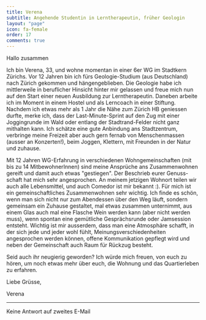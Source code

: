 ```yaml
---
title: Verena
subtitle: Angehende Studentin in Lerntherapeutin, früher Geologin
layout: "page"
icon: fa-female
order: 17
comments: true
---
```


Hallo zusammen

Ich bin Verena, 33, und wohne momentan in einer 6er WG im Stadtkern Zürichs.
Vor 12 Jahren bin ich fürs Geologie-Studium (aus Deutschland) nach Zürich gekommen und hängengeblieben. Die Geologie habe ich mittlerweile in beruflicher Hinsicht hinter mir gelassen und freue mich nun auf den Start einer neuen Ausbildung zur Lerntherapeutin. Daneben arbeite ich im Moment in einem Hostel und als Lerncoach in einer Stiftung.
Nachdem ich etwas mehr als 1 Jahr die Nähe zum Zürich HB geniessen durfte, merke ich, dass der Last-Minute-Sprint auf den Zug mit einer Joggingrunde im Wald oder entlang der Stadtrand-Felder nicht ganz mithalten kann. Ich schätze eine gute Anbindung ans Stadtzentrum, verbringe meine Freizeit aber auch gern fernab von Menschenmassen (ausser an Konzerten!), beim Joggen, Klettern, mit Freunden in der Natur und zuhause.
 
Mit 12 Jahren WG-Erfahrung in verschiedenen Wohngemeinschaften (mit bis zu 14 MitbewohnerInnen) sind meine Ansprüche ans Zusammenwohnen gereift und damit auch etwas "gestiegen". Der Beschrieb eurer Genuss-schaft hat mich sehr angesprochen. An meinem jetzigen Wohnort teilen wir auch alle Lebensmittel, und auch Comedor ist mir bekannt :). Für mich ist ein gemeinschaftliches Zusammenwohnen sehr wichtig. Ich finde es schön, wenn man sich nicht nur zum Abendessen über den Weg läuft, sondern gemeinsam ein Zuhause gestaltet, mal etwas zusammen unternimmt, aus einem Glas auch mal eine Flasche Wein werden kann (aber nicht werden muss), wenn spontan eine gemütliche Gesprächsrunde oder Jamsession entsteht. Wichtig ist mir ausserdem, dass man eine Atmosphäre schafft, in der sich jede und jeder wohl fühlt, Meinungsverschiedenheiten angesprochen werden können, offene Kommunikation gepflegt wird und neben der Gemeinschaft auch Raum für Rückzug besteht.

Seid auch ihr neugierig geworden? Ich würde mich freuen, von euch zu hören, um noch etwas mehr über euch, die Wohnung und das Quartierleben zu erfahren.

Liebe Grüsse,

Verena

---

Keine Antwort auf zweites E-Mail
